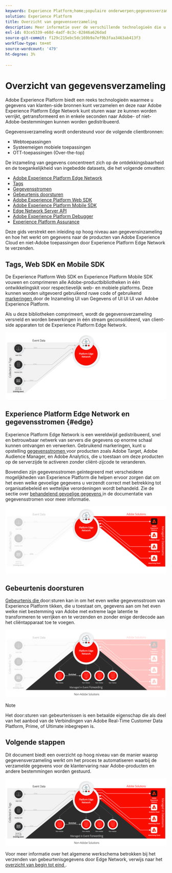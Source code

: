 ```yaml
---
keywords: Experience Platform;home;populaire onderwerpen;gegevensverzameling;starten;web-SDK
solution: Experience Platform
title: Overzicht van gegevensverzameling
description: Meer informatie over de verschillende technologieën die u nodig hebt om gegevens te verzamelen over de ervaringen van klanten in Adobe Experience Platform.
exl-id: 03ce5339-e68d-4adf-8c3c-82846a626dad
source-git-commit: f129c215ebc5dc169b9a7ef9b3faa3463ab413f3
workflow-type: tm+mt
source-wordcount: '479'
ht-degree: 3%

---
```


# Overzicht van gegevensverzameling

Adobe Experience Platform biedt een reeks technologieën waarmee u gegevens van klanten-side bronnen kunt verzamelen en deze naar Adobe Experience Platform Edge Network kunt sturen waar ze kunnen worden verrijkt, getransformeerd en in enkele seconden naar Adobe- of niet-Adobe-bestemmingen kunnen worden gedistribueerd.

Gegevensverzameling wordt ondersteund voor de volgende clientbronnen:

* Webtoepassingen
* Systeemeigen mobiele toepassingen
* OTT-toepassingen (Over-the-top)

De inzameling van gegevens concentreert zich op de ontdekkingsbaarheid en de toegankelijkheid van ingebedde datasets, die het volgende omvatten:

* [ Adobe Experience Platform Edge Network ](https://experienceleague.adobe.com/docs/web-sdk-learn/tutorials/introduction-to-web-sdk-and-edge-network.html)
* [Tags](../tags/home.md)
* [Gegevensstromen](../datastreams/overview.md)
* [Gebeurtenis doorsturen](../tags/ui/event-forwarding/overview.md)
* [Adobe Experience Platform Web SDK](../web-sdk/home.md)
* [ Adobe Experience Platform Mobile SDK ](https://developer.adobe.com/client-sdks/documentation/)
* [Edge Network Server API](../server-api/overview.md)
* [ Adobe Experience Platform Debugger ](https://chrome.google.com/webstore/detail/adobe-experience-platform/bfnnokhpnncpkdmbokanobigaccjkpob?hl=en)
* [Experience Platform Assurance](../assurance/home.md)


Deze gids verstrekt een inleiding op hoog niveau aan gegevensinzameling en hoe het werkt om gegevens naar de producten van Adobe Experience Cloud en niet-Adobe toepassingen door Experience Platform Edge Network te verzenden.

## Tags, Web SDK en Mobile SDK

De Experience Platform Web SDK en Experience Platform Mobile SDK vouwen en comprimeren alle Adobe-productbibliotheken in één ontwikkelingskit voor respectievelijk web- en mobiele platforms. Deze kunnen worden uitgevoerd gebruikend ruwe code of gebruikend [ markeringen ](../tags/home.md) door de Inzameling UI van Gegevens of UI UI UI van Adobe Experience Platform.

Als u deze bibliotheken comprimeert, wordt de gegevensverzameling versneld en worden bewerkingen in één stream geconsolideerd, van client-side apparaten tot de Experience Platform Edge Network.

![ Markeringen, Web SDK, Mobiele SDK ](./images/home/tags-sdks.png)

## Experience Platform Edge Network en gegevensstromen {#edge}

Experience Platform Edge Network is een wereldwijd gedistribueerd, snel en betrouwbaar netwerk van servers die gegevens op enorme schaal kunnen ontvangen en verwerken. Gebruikend markeringen, kunt u opstelling [ gegevensstromen ](../datastreams/overview.md) voor producten zoals Adobe Target, Adobe Audience Manager, en Adobe Analytics, die u toestaan om deze producten op de serverzijde te activeren zonder cliënt-zijcode te veranderen.

Bovendien zijn gegevensstromen geïntegreerd met verscheidene mogelijkheden van Experience Platform die helpen ervoor zorgen dat om het even welke gevoelige gegevens u verzendt correct met betrekking tot organisatiebeleid en wettelijke verordeningen wordt behandeld. Zie de sectie over [ behandelend gevoelige gegevens ](../datastreams/overview.md#sensitive) in de documentatie van gegevensstromen voor meer informatie.

![ Datastreams en de oplossingen van Adobe ](./images/home/adobe-solutions.png)

## Gebeurtenis doorsturen

[ Gebeurtenis die ](../tags/ui/event-forwarding/overview.md) door:sturen kan in om het even welke gegevensstroom van Experience Platform tikken, die u toestaat om, gegevens aan om het even welke niet bestemming van Adobe met extreme lage latentie te transformeren te verrijken en te verzenden en zonder enige derdecode aan het cliëntapparaat toe te voegen.

![ Gebeurtenis door:sturen ](./images/home/event-forwarding.png)

>[!NOTE]
>
>Het door:sturen van gebeurtenissen is een betaalde eigenschap die als deel van het aanbod van de Verbindingen van Adobe Real-Time Customer Data Platform, Prime, of Ultimate inbegrepen is.

## Volgende stappen

Dit document biedt een overzicht op hoog niveau van de manier waarop gegevensverzameling werkt om het proces te automatiseren waarbij de verzamelde gegevens voor de klantervaring naar Adobe-producten en andere bestemmingen worden gestuurd.

![ Kader van de inzameling van Gegevens ](./images/home/collection.png)

Voor meer informatie over het algemene werkschema betrokken bij het verzenden van gebeurtenisgegevens door Edge Network, verwijs naar het [ overzicht van begin tot eind ](./e2e.md).
